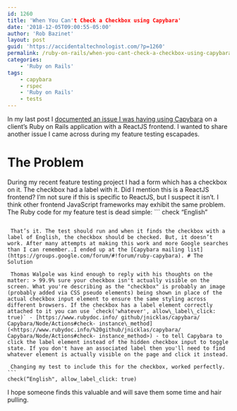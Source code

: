 ```yaml
---
id: 1260
title: 'When You Can't Check a Checkbox using Capybara'
date: '2018-12-05T09:00:55-05:00'
author: 'Rob Bazinet'
layout: post
guid: 'https://accidentaltechnologist.com/?p=1260'
permalink: /ruby-on-rails/when-you-cant-check-a-checkbox-using-capybara/
categories:
    - 'Ruby on Rails'
tags:
    - capybara
    - rspec
    - 'Ruby on Rails'
    - tests
---
```


In my last post I [documented an issue I was having using Capybara](http://accidentaltechnologist.com/ruby-on-rails/fixing-staleelementreferenceerror-when-using-capybara/) on a client’s Ruby on Rails application with a ReactJS frontend. I wanted to share another issue I came across during my feature testing escapades.

# The Problem

 During my recent feature testing project I had a form which has a checkbox on it. The checkbox had a label with it. Did I mention this is a ReactJS frontend? I’m not sure if this is specific to ReactJS, but I suspect it isn’t. I think other frontend JavaScript frameworks may exhibit the same problem. The Ruby code for my feature test is dead simple: ```
check “English”
```

 That’s it. The test should run and when it finds the checkbox with a label of English, the checkbox should be checked. But, it doesn’t work. After many attempts at making this work and more Google searches than I can remember..I ended up at the [Capybara mailing list](https://groups.google.com/forum/#!forum/ruby-capybara). # The Solution

 Thomas Walpole was kind enough to reply with his thoughts on the matter: > 99.9% sure your checkbox isn't actually visible on the screen. What you're describing as the "checkbox" is probably an image (probably added via CSS pseudo elements) being shown in place of the actual checkbox input element to ensure the same styling across different browsers. If the checkbox has a label element correctly attached to it you can use `check('whatever', allow\_label\_click: true)` - [https://www.rubydoc.info/ github/jnicklas/capybara/ Capybara/Node/Actions#check- instance\_method](<https://www.rubydoc.info/%20github/jnicklas/capybara/ Capybara/Node/Actions#check- instance_method>) - to tell Capybara to click the label element instead of the hidden checkbox input to toggle state. If you don't have an associated label then you'll need to find whatever element is actually visible on the page and click it instead.

 Changing my test to include this for the checkbox, worked perfectly. ```
check(“English", allow_label_click: true)
```

 I hope someone finds this valuable and will save them some time and hair pulling.